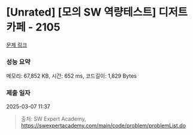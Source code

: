 # [Unrated] [모의 SW 역량테스트] 디저트 카페 - 2105 

[문제 링크](https://swexpertacademy.com/main/code/problem/problemDetail.do?contestProbId=AV5VwAr6APYDFAWu) 

### 성능 요약

메모리: 67,852 KB, 시간: 652 ms, 코드길이: 1,829 Bytes

### 제출 일자

2025-03-07 11:37



> 출처: SW Expert Academy, https://swexpertacademy.com/main/code/problem/problemList.do